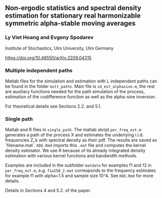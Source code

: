 ## Non-ergodic statistics and spectral density estimation for stationary real harmonizable symmetric alpha-stable moving averages
### Ly Viet Hoang and Evgeny Spodarev
Institute of Stochastics, Ulm University, Ulm Germany

https://doi.org/10.48550/arXiv.2209.04315

### Multiple independent paths
Matlab files for the simulation and estimation with L independent paths
can be found in the folder `mult_paths`. Main file is `sd_est_alphasine.m`,
the rest are auxiliary functions needed for the path simulation of the process, 
estimation of the codifference function as well as the alpha-sine inversion. 

For theoretical details see Sections 2.2. and 5.1.

### Single path
Matlab and R files in `single_path`. The matlab skript `per_freq_est.m` generates a 
path of the process X and estimates the underlying i.i.d. frequencies Z_k with spectral
density as their pdf. The results are saved as ´filename.mat´.
`KDE.Rmd` imports this `.mat` file and computes the kernel density estimator. 
We use R because of its already integrated density estimation with various 
kernel functions and bandwidth methods.

Examples are included in the subfolder `matdata` for examples f1 and f2 in 
`per_freq_est.m`, e.g. `f1a150_2.mat` corresponds to the frequency estimates for
example f1 with alpha=1.5 and sample size 10^4. See `KDE.Rmd` for more details. 

Details in Sections 4 and 5.2. of the paper. 
